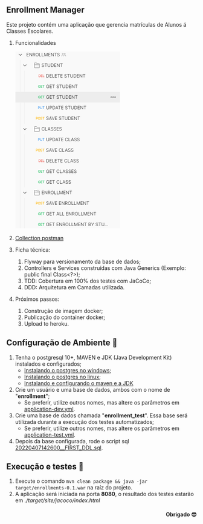 ## Enrollment Manager

Este projeto contém uma aplicação que gerencia matrículas de Alunos á Classes Escolares.

1) Funcionalidades

   ![img.png](img.png)

2) [Collection postman](https://github.com/emanuelvictor/enrollment-management/blob/main/ENROLLMENTS.postman_collection.json)
3) Ficha técnica:
   1) Flyway para versionamento da base de dados;
   2) Controllers e Services construídas com Java Generics (Exemplo: public final Class<?>);
   3) TDD: Cobertura em 100% dos testes com JaCoCo;
   4) DDD: Arquitetura em Camadas utilizada.
4) Próximos passos:
   1) Construção de imagem docker;
   2) Publicação do container docker;
   3) Upload to heroku.

## Configuração de Ambiente 🚧
1) Tenha o postgresql 10+, MAVEN e JDK (Java Development Kit) instalados e configurados;
    - [Instalando o postgres no windows](https://www.devmedia.com.br/instalando-postgresql/23364);
    - [Instalando o postgres no linux](https://medium.com/@thiago.reis/instalando-e-configurando-postgresql-no-ubuntu-86716cda5894);
    - [Instalando e configurando o maven e a JDK](https://medium.com/beelabacademy/configurando-vari%C3%A1veis-de-ambiente-java-home-e-maven-home-no-windows-e-unix-d9461f783c26)
2) Crie um usuário e uma base de dados, ambos com o nome de "**enrollment**";
    - Se preferir, utilize outros nomes, mas altere os parâmetros em [application-dev.yml](https://github.com/emanuelvictor/enrollment-management/blob/main/src/main/resources/config/application-dev.yml).
3) Crie uma base de dados chamada "**enrollment_test**". Essa base será utilizada durante a execução dos testes automatizados;
    - Se preferir, utilize outros nomes, mas altere os parâmetros em [application-test.yml](https://github.com/emanuelvictor/enrollment-management/blob/main/src/test/resources/config/application-test.yml).
4) Depois da base configurada, rode o script sql [20220407142600__FIRST_DDL.sql](https://github.com/emanuelvictor/enrollment-management/tree/main/src/main/resources/db/migration/20220407142600__FIRST_DDL.sql).

## Execução e testes 🚀

1) Execute o comando ``mvn clean package && java -jar target/enrollments-0.1.war`` na raíz do projeto.
2) A aplicação será iniciada na porta **8080**, o resultado dos testes estarão em *./target/site/jacoco/index.html*


<h4 align='end'> 
	Obrigado 😎
</h4>
